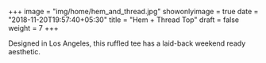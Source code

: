 +++
image = "img/home/hem_and_thread.jpg"
showonlyimage = true
date = "2018-11-20T19:57:40+05:30"
title = "Hem + Thread Top"
draft = false
weight = 7
+++

Designed in Los Angeles, this ruffled tee has a laid-back weekend ready aesthetic.


